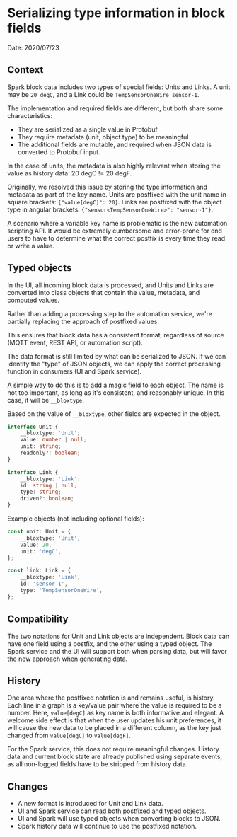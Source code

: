 # Serializing type information in block fields

Date: 2020/07/23

## Context

Spark block data includes two types of special fields: Units and Links.
A unit may be `20 degC`, and a Link could be `TempSensorOneWire sensor-1`.

The implementation and required fields are different, but both share some characteristics:
- They are serialized as a single value in Protobuf
- They require metadata (unit, object type) to be meaningful
- The additional fields are mutable, and required when JSON data is converted to Protobuf input.

In the case of units, the metadata is also highly relevant when storing the value as history data: 20 degC != 20 degF.

Originally, we resolved this issue by storing the type information and metadata as part of the key name.
Units are postfixed with the unit name in square brackets: `{"value[degC]": 20}`.
Links are postfixed with the object type in angular brackets: `{"sensor<TempSensorOneWire>": "sensor-1"}`.

A scenario where a variable key name is problematic is the new automation scripting API.
It would be extremely cumbersome and error-prone for end users to have to determine what the correct postfix is every time they read or write a value.

## Typed objects

In the UI, all incoming block data is processed, and Units and Links are converted into class objects that contain the value, metadata, and computed values.

Rather than adding a processing step to the automation service,
we're partially replacing the approach of postfixed values.

This ensures that block data has a consistent format, regardless of source (MQTT event, REST API, or automation script).

The data format is still limited by what can be serialized to JSON.
If we can identify the "type" of JSON objects, we can apply the correct processing function in consumers (UI and Spark service).

A simple way to do this is to add a magic field to each object.
The name is not too important, as long as it's consistent, and reasonably unique. In this case, it will be `__bloxtype`.

Based on the value of `__bloxtype`, other fields are expected in the object.

```typescript
interface Unit {
    __bloxtype: 'Unit';
    value: number | null;
    unit: string;
    readonly?: boolean;
}

interface Link {
    __bloxtype: 'Link':
    id: string | null;
    type: string;
    driven?: boolean;
}
```

Example objects (not including optional fields): 

```typescript
const unit: Unit = {
    __bloxtype: 'Unit',
    value: 20,
    unit: 'degC',
};

const link: Link = {
    __bloxtype: 'Link',
    id: 'sensor-1',
    type: 'TempSensorOneWire',
};
```

## Compatibility

The two notations for Unit and Link objects are independent.
Block data can have one field using a postfix, and the other using a typed object.
The Spark service and the UI will support both when parsing data, but will favor the new approach when generating data.

## History

One area where the postfixed notation is and remains useful, is history.
Each line in a graph is a key/value pair where the value is required to be a number.
Here, `value[degC]` as key name is both informative and elegant.
A welcome side effect is that when the user updates his unit preferences, it will cause the new data to be placed in a different column, as the key just changed from `value[degC]` to `value[degF]`.

For the Spark service, this does not require meaningful changes.
History data and current block state are already published using separate events, as all non-logged fields have to be stripped from history data.

## Changes

- A new format is introduced for Unit and Link data.
- UI and Spark service can read both postfixed and typed objects.
- UI and Spark will use typed objects when converting blocks to JSON.
- Spark history data will continue to use the postfixed notation.

